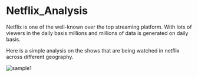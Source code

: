 # Netflix_Analysis



<p>Netflix is one of the well-known over the top streaming platform. With lots of viewers in the daily basis millions and millions of data is generated on daily basis.</p>
<p>Here is a simple analysis on the shows that are being watched in netflix across different geography.</p>
<img src = "./images/NetflixAnallysis.jpg" alt="sample1">
